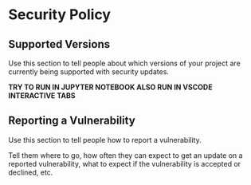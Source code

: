 # Security Policy

## Supported Versions

Use this section to tell people about which versions of your project are
currently being supported with security updates.

**TRY TO RUN IN JUPYTER NOTEBOOK
ALSO RUN IN VSCODE INTERACTIVE TABS**

## Reporting a Vulnerability

Use this section to tell people how to report a vulnerability.

Tell them where to go, how often they can expect to get an update on a
reported vulnerability, what to expect if the vulnerability is accepted or
declined, etc.
